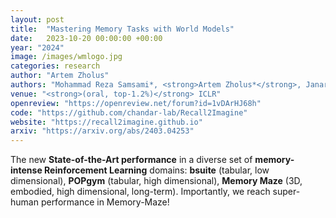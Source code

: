 ```yaml
---
layout: post
title:  "Mastering Memory Tasks with World Models"
date:   2023-10-20 00:00:00 +00:00
year: "2024"
image: /images/wmlogo.jpg
categories: research
author: "Artem Zholus"
authors: "Mohammad Reza Samsami*, <strong>Artem Zholus*</strong>, Janarthanan Rajendran, Sarath Chandar"
venue: "<strong>(oral, top-1.2%)</strong> ICLR"
openreview: "https://openreview.net/forum?id=1vDArHJ68h"
code: "https://github.com/chandar-lab/Recall2Imagine"
website: "https://recall2imagine.github.io"
arxiv: "https://arxiv.org/abs/2403.04253"
---
```

The new **State-of-the-Art performance** in a diverse set of **memory-intense Reinforcement Learning** domains: **bsuite** (tabular, low dimensional), **POPgym** (tabular, high dimensional), **Memory Maze** (3D, embodied, high dimensional, long-term). Importantly, we reach super-human performance in Memory-Maze!

    
